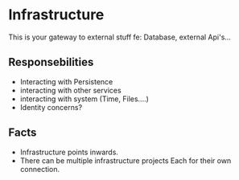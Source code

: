 # Infrastructure
This is your gateway to external stuff fe: Database, external Api's...

## Responsebilities
- Interacting with Persistence
- interacting with other services
- interacting with system (Time, Files....)
- Identity concerns?


## Facts
- Infrastructure points inwards.
- There can be multiple infrastructure projects Each for their own connection.